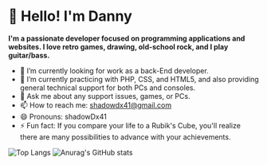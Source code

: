 
# 👋 Hello! I'm Danny

**I'm a passionate developer focused on programming applications and websites. I love retro games, drawing, old-school rock, and I play guitar/bass.**

- 🔭 I’m currently looking for work as a back-End developer.
- 🌱 I’m currently practicing with PHP, CSS, and HTML5, and also providing general technical support for both PCs and consoles.
- 💬 Ask me about any support issues, games, or PCs.
- 📫 How to reach me: shadowdx41@gmail.com
- 😄 Pronouns: shadowDx41
- ⚡ Fun fact: If you compare your life to a Rubik's Cube, you'll realize there are many possibilities to advance with your achievements.

![Top Langs](https://github-readme-stats.vercel.app/api/top-langs/?username=anuraghazra&hide=php.html.css)
![Anurag's GitHub stats](https://github-readme-stats.vercel.app/api?username=anuraghazra&show_icons=true&theme=tokyonight)




